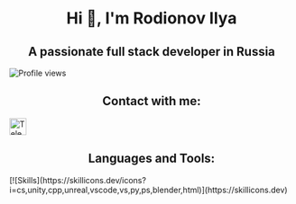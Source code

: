 <!-- Center align text using HTML -->
<h1 align="center">
  Hi 👋, I'm Rodionov Ilya
</h1>
<h2 align="center">A passionate full stack developer in Russia</h2>

<img src="https://komarev.com/ghpvc/?username=BCyclik&color=blue" alt="Profile views" />
<!-- Contact section -->
<h2 align="center">Contact with me:</h2>
<p>
  <a href="https://t.me/BCyclik">
    <img src="https://upload.wikimedia.org/wikipedia/commons/8/8b/Telegram_icon.svg" alt="Telegram" width="30" height="30" />
  </a>
</p>

<!-- Languages and Tools section -->
<h2 align="center">Languages and Tools:</h2>
<p>
[![Skills](https://skillicons.dev/icons?i=сs,unity,cpp,unreal,vscode,vs,py,ps,blender,html)](https://skillicons.dev)
</p>
